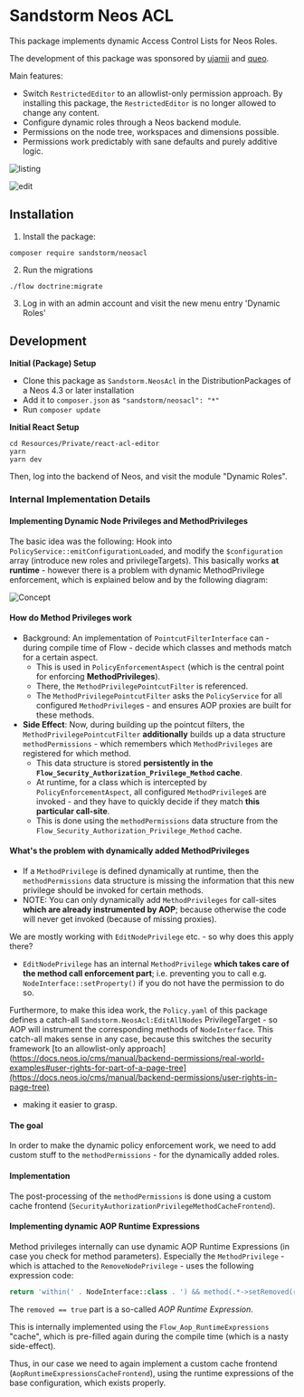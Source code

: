 # Sandstorm Neos ACL

This package implements dynamic Access Control Lists for Neos Roles.

The development of this package was sponsored by [ujamii](https://www.ujamii.com/) and [queo](https://www.queo.de). 

Main features:

- Switch `RestrictedEditor` to an allowlist-only permission approach. By installing this package, the `RestrictedEditor` is
  no longer allowed to change any content.
- Configure dynamic roles through a Neos backend module.
- Permissions on the node tree, workspaces and dimensions possible.
- Permissions work predictably with sane defaults and purely additive logic.

![listing](./Documentation/listing.png)

![edit](./Documentation/edit.png)

## Installation

1. Install the package:

```
composer require sandstorm/neosacl
```

2. Run the migrations

```
./flow doctrine:migrate
```

3. Log in with an admin account and visit the new menu entry 'Dynamic Roles'


## Development 

**Initial (Package) Setup**

- Clone this package as `Sandstorm.NeosAcl` in the DistributionPackages of a Neos 4.3 or later installation
- Add it to `composer.json` as `"sandstorm/neosacl": "*"`
- Run `composer update`
 
**Initial React Setup**

```
cd Resources/Private/react-acl-editor
yarn
yarn dev
```

Then, log into the backend of Neos, and visit the module "Dynamic Roles".


### Internal Implementation Details

#### Implementing Dynamic Node Privileges and MethodPrivileges

The basic idea was the following: Hook into `PolicyService::emitConfigurationLoaded`, and modify the `$configuration` array (introduce new roles
and privilegeTargets). This basically works **at runtime** - however there is a problem with dynamic MethodPrivilege enforcement, which is
explained below and by the following diagram:

![Concept](./Documentation/DynamicMethodPrivileges.svg)

#### How do Method Privileges work

- Background: An implementation of `PointcutFilterInterface` can - during compile time of Flow - decide which classes
  and methods match for a certain aspect.
  - This is used in `PolicyEnforcementAspect` (which is the central point for enforcing **MethodPrivileges**).
  - There, the `MethodPrivilegePointcutFilter` is referenced.
  - The `MethodPrivilegePointcutFilter` asks the `PolicyService` for all configured `MethodPrivilege`s - and ensures
    AOP proxies are built for these methods.
- **Side Effect**: Now, during building up the pointcut filters, the `MethodPrivilegePointcutFilter` **additionally** builds up
  a data structure `methodPermissions` - which remembers which `MethodPrivileges` are registered for which method.
  - This data structure is stored **persistently in the `Flow_Security_Authorization_Privilege_Method` cache**.
  - At runtime, for a class which is intercepted by `PolicyEnforcementAspect`, all configured `MethodPrivilege`s are
    invoked - and they have to quickly decide if they match **this particular call-site**.
  - This is done using the `methodPermissions` data structure from the `Flow_Security_Authorization_Privilege_Method` cache.

#### What's the problem with dynamically added MethodPrivileges

- If a `MethodPrivilege` is defined dynamically at runtime, then the `methodPermissions` data structure is missing
  the information that this new privilege should be invoked for certain methods.
- NOTE: You can only dynamically add `MethodPrivileges` for call-sites **which are already instrumented by AOP**;
  because otherwise the code will never get invoked (because of missing proxies).

We are mostly working with `EditNodePrivilege` etc. - so why does this apply there?

- `EditNodePrivilege` has an internal `MethodPrivilege` **which takes care of the method call enforcement part**;
  i.e. preventing you to call e.g. `NodeInterface::setProperty()` if you do not have the permission to do so.

Furthermore, to make this idea work, the `Policy.yaml` of this package defines a catch-all `Sandstorm.NeosAcl:EditAllNodes`
PrivilegeTarget - so AOP will instrument the corresponding methods of `NodeInterface`. This catch-all makes sense
in any case, because this switches the security framework [to an allowlist-only approach](https://docs.neos.io/cms/manual/backend-permissions/real-world-examples#user-rights-for-part-of-a-page-tree](https://docs.neos.io/cms/manual/backend-permissions/user-rights-in-page-tree)
- making it easier to grasp.

#### The goal

In order to make the dynamic policy enforcement work, we need to add custom stuff to the `methodPermissions` - for
the dynamically added roles.

#### Implementation

The post-processing of the `methodPermissions` is done using a custom cache frontend (`SecurityAuthorizationPrivilegeMethodCacheFrontend`).

#### Implementing dynamic AOP Runtime Expressions

Method privileges internally can use dynamic AOP Runtime Expressions (in case you check for method parameters). Especially
the `MethodPrivilege` - which is attached to the `RemoveNodePrivilege` - uses the following expression code:

```php
return 'within(' . NodeInterface::class . ') && method(.*->setRemoved(removed == true))';
```

The `removed == true` part is a so-called *AOP Runtime Expression*. 

This is internally implemented using the `Flow_Aop_RuntimeExpressions` "cache", which is pre-filled again during the compile
time (which is a nasty side-effect).

Thus, in our case we need to again implement a custom cache frontend (`AopRuntimeExpressionsCacheFrontend`),
using the runtime expressions of the base configuration, which exists properly.
